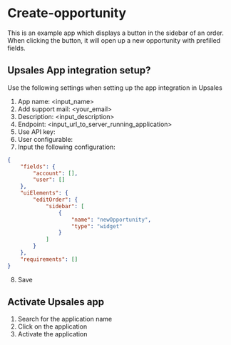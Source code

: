 # Create-opportunity
This is an example app which displays a button in the sidebar of an order.
When clicking the button, it will open up a new opportunity with prefilled fields.

## Upsales App integration setup?
Use the following settings when setting up the app integration in Upsales
1. App name: <input_name>
2. Add support mail: <your_email>
3. Description: <input_description>
4. Endpoint: <input_url_to_server_running_application>
5. Use API key: <toggle true>
6. User configurable: <toggle false>
7. Input the following configuration:
```json
{
	"fields": {
		"account": [],
		"user": []
	},
	"uiElements": {
	    "editOrder": {
	        "sidebar": [
	            {
                    "name": "newOpportunity",
                    "type": "widget"
	            }
            ]
	    }
	},
	"requirements": []
}
```
8. Save


## Activate Upsales app
1. Search for the application name
2. Click on the application
3. Activate the application
